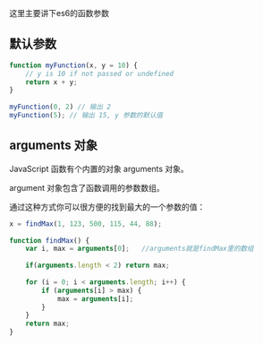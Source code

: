 这里主要讲下es6的函数参数

## 默认参数

```js
function myFunction(x, y = 10) {
    // y is 10 if not passed or undefined
    return x + y;
}
 
myFunction(0, 2) // 输出 2
myFunction(5); // 输出 15, y 参数的默认值
```

## arguments 对象

JavaScript 函数有个内置的对象 arguments 对象。

argument 对象包含了函数调用的参数数组。

通过这种方式你可以很方便的找到最大的一个参数的值：

```js
x = findMax(1, 123, 500, 115, 44, 88);
 
function findMax() {
    var i, max = arguments[0];   //arguments就是findMax里的数组
    
    if(arguments.length < 2) return max;
 
    for (i = 0; i < arguments.length; i++) {
        if (arguments[i] > max) {
            max = arguments[i];
        }
    }
    return max;
}
```

